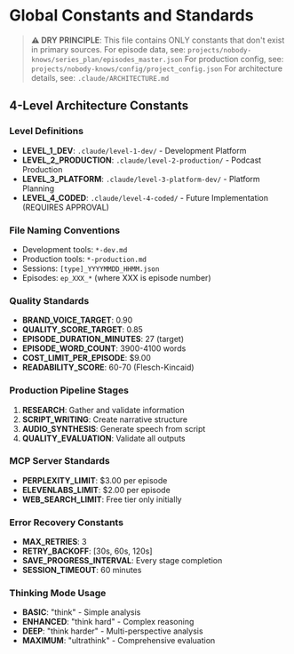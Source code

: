 # Global Constants and Standards

> **⚠️ DRY PRINCIPLE**: This file contains ONLY constants that don't exist in primary sources.
> For episode data, see: `projects/nobody-knows/series_plan/episodes_master.json`
> For production config, see: `projects/nobody-knows/config/project_config.json`
> For architecture details, see: `.claude/ARCHITECTURE.md`

## 4-Level Architecture Constants

### Level Definitions
- **LEVEL_1_DEV**: `.claude/level-1-dev/` - Development Platform
- **LEVEL_2_PRODUCTION**: `.claude/level-2-production/` - Podcast Production
- **LEVEL_3_PLATFORM**: `.claude/level-3-platform-dev/` - Platform Planning
- **LEVEL_4_CODED**: `.claude/level-4-coded/` - Future Implementation (REQUIRES APPROVAL)

### File Naming Conventions
- Development tools: `*-dev.md`
- Production tools: `*-production.md`
- Sessions: `[type]_YYYYMMDD_HHMM.json`
- Episodes: `ep_XXX_*` (where XXX is episode number)

### Quality Standards
- **BRAND_VOICE_TARGET**: 0.90
- **QUALITY_SCORE_TARGET**: 0.85
- **EPISODE_DURATION_MINUTES**: 27 (target)
- **EPISODE_WORD_COUNT**: 3900-4100 words
- **COST_LIMIT_PER_EPISODE**: $9.00
- **READABILITY_SCORE**: 60-70 (Flesch-Kincaid)

### Production Pipeline Stages
1. **RESEARCH**: Gather and validate information
2. **SCRIPT_WRITING**: Create narrative structure
3. **AUDIO_SYNTHESIS**: Generate speech from script
4. **QUALITY_EVALUATION**: Validate all outputs

### MCP Server Standards
- **PERPLEXITY_LIMIT**: $3.00 per episode
- **ELEVENLABS_LIMIT**: $2.00 per episode
- **WEB_SEARCH_LIMIT**: Free tier only initially

### Error Recovery Constants
- **MAX_RETRIES**: 3
- **RETRY_BACKOFF**: [30s, 60s, 120s]
- **SAVE_PROGRESS_INTERVAL**: Every stage completion
- **SESSION_TIMEOUT**: 60 minutes

### Thinking Mode Usage
- **BASIC**: "think" - Simple analysis
- **ENHANCED**: "think hard" - Complex reasoning
- **DEEP**: "think harder" - Multi-perspective analysis  
- **MAXIMUM**: "ultrathink" - Comprehensive evaluation